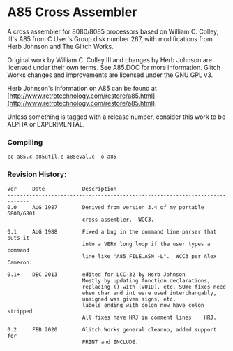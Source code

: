 # A85 Cross Assembler

A cross assembler for 8080/8085 processors based on William C. Colley, III's A85 from C User's Group disk number 267, with modifications from Herb Johnson and The Glitch Works. 

Original work by William C. Colley III and changes by Herb Johnson are licensed under their own terms. See A85.DOC for more information. Glitch Works changes and improvements are licensed under the GNU GPL v3.

Herb Johnson's information on A85 can be found at [http://www.retrotechnology.com/restore/a85.html](http://www.retrotechnology.com/restore/a85.html).

Unless something is tagged with a release number, consider this work to be ALPHA or EXPERIMENTAL.

### Compiling

`cc a85.c a85util.c a85eval.c -o a85`

### Revision History:

```
Ver     Date            Description
-----------------------------------------------------------------------------
0.0     AUG 1987        Derived from version 3.4 of my portable 6800/6801
                        cross-assembler.  WCC3.

0.1     AUG 1988        Fixed a bug in the command line parser that puts it
                        into a VERY long loop if the user types a command 
                        line like "A85 FILE.ASM -L".  WCC3 per Alex Cameron.

0.1+    DEC 2013        edited for LCC-32 by Herb Johnson
                        Mostly by updating function declarations,
                        replacing () with (VOID), etc. SOme fixes need
                        when char and int were used interchangably,
                        unsigned was given signs, etc.
                        labels ending with colon now have colon stripped
                        All fixes have HRJ in comment lines    HRJ.

0.2     FEB 2020        Glitch Works general cleanup, added support for
                        PRINT and INCLUDE.
```